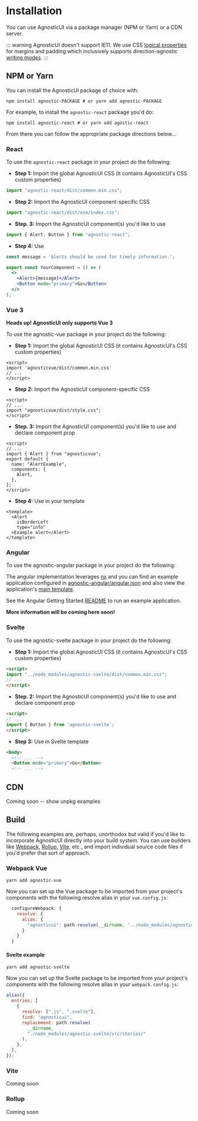 # Installation

You can use AgnosticUI via a package manager (NPM or Yarn) or a CDN server.

::: warning
AgnosticUI doesn't support IE11. We use CSS [logical properties](https://css-tricks.com/css-logical-properties-and-values/) for margins and padding which inclusively supports direction-agnostic [writing modes](https://css-tricks.com/almanac/properties/w/writing-mode/).
:::

## NPM or Yarn

You can install the AgnosticUI package of choice with:

```shell
npm install agnostic-PACKAGE # or yarn add agnostic-PACKAGE
```

For example, to install the `agnostic-react` package you'd do:

```shell
npm install agnostic-react # or yarn add agostic-react
```

From there you can follow the appropriate package directions below… 

### React 

To use the `agnostic-react` package in your project do the following:

<div class="mbe16"></div>

- **Step 1:** Import the global AgnosticUI CSS (it contains AgnosticUI's CSS custom properties)

```js
import "agnostic-react/dist/common.min.css";
```

- **Step 2:** Import the AgnosticUI component-specific CSS
```js
import "agnostic-react/dist/esm/index.css";
```

- **Step. 3:** Import the AgnosticUI component(s) you'd like to use

```js
import { Alert, Button } from "agnostic-react";
```

- **Step 4:** Use

```jsx
const message = 'Alerts should be used for timely information.';

export const YourComponent = () => (
  <>
    <Alert>{message}</Alert>
    <Button mode="primary">Go</Button>
  </>
);
```

### Vue 3

**Heads up! AgnosticUI only supports Vue 3**

<div class="mbe24"></div>

To use the agnostic-vue package in your project do the following:

<div class="mbe16"></div>

- **Step 1:** Import the global AgnosticUI CSS (it contains AgnosticUI's CSS custom properties)

```vue
<script>
import 'agnosticvue/dist/common.min.css'
// ...
</script>
```

- **Step 2:** Import the AgnosticUI component-specific CSS

```vue
<script>
// ...
import "agnosticvue/dist/style.css";
</script>
```

- **Step. 3:** Import the AgnosticUI component(s) you'd like to use and declare component prop

```vue
<script>
// ...
import { Alert } from "agnosticvue";
export default {
  name: "AlertExample",
  components: {
    Alert,
  },
};
</script>
```

- **Step 4:** Use in your template

```vue
<template>
  <Alert
    isBorderLeft
    type="info"
  >Example alert</Alert>
</template>
```

### Angular

To use the agnostic-angular package in your project do the following:

The angular implementation leverages [nx](https://nx.dev/) and you can find an example application configured in [agnostic-angular/angular.json](https://github.com/AgnosticUI/agnosticui/blob/master/agnostic-angular/angular.json) and also view the application's [main template](https://github.com/AgnosticUI/agnosticui/blob/master/agnostic-angular/apps/examples/src/app/app.component.html).

See the Angular Getting Started [README](https://github.com/AgnosticUI/agnosticui/tree/master/agnostic-angular#getting-started) to run an example application.

**More information will be coming here soon!**

### Svelte

To use the agnostic-svelte package in your project do the following:

<div class="mbe16"></div>

- **Step 1:** Import the global AgnosticUI CSS (it contains AgnosticUI's CSS custom properties)

```html
<script>
import "../node_modules/agnostic-svelte/dist/common.min.css";
// ...
</script>
```

- **Step. 2:** Import the AgnosticUI component(s) you'd like to use and declare component prop
```html
<script>
// ...
import { Button } from 'agnostic-svelte';
</script>
```

- **Step 3:** Use in Svelte template

```html
<body>
  <!-- ... -->
  <Button mode="primary">Go</Button>
  <!-- ... -->
```





## CDN

Coming soon -- show unpkg examples

## Build

The following examples are, perhaps, unorthodox but valid if you'd like to incorporate
AgnosticUI directly into your build system. You can use builders like [Webpack](https://webpack.js.org/), [Rollup](https://rollupjs.org/guide/en/), [Vite](https://vitejs.dev/), etc., and import individual source code files if you'd prefer that sort of approach.


### Webpack Vue

```shell
yarn add agnostic-vue
```

Now you can set up the Vue package to be imported from your project's components with the following resolve alias in your `vue.config.js`:

```js
  configureWebpack: {
    resolve: {
      alias: {
        "agnosticui": path.resolve(__dirname, '../node_modules/agnostic-vue/src/stories')
      }
    }
  }
```

#### Svelte example

```shell
yarn add agnostic-svelte
```

Now you can set up the Svelte package to be imported from your project's components with the following resolve alias in your `webpack.config.js`:

```js
alias({
  entries: [
    {
      resolve: [".js", ".svelte"],
      find: "agnosticui",
      replacement: path.resolve(
        __dirname,
        "./node_modules/agnostic-svelte/src/stories/"
      ),
    },
  ],
});
```

### Vite
Coming soon

### Rollup
Coming soon


